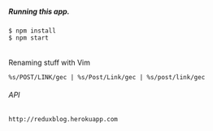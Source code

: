 ##### Running this app.
```
$ npm install
$ npm start
```

######
Renaming stuff with Vim
```
%s/POST/LINK/gec | %s/Post/Link/gec | %s/post/link/gec
```

###### API
```
http://reduxblog.herokuapp.com
